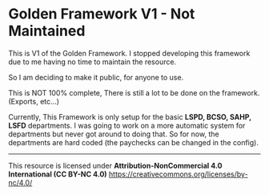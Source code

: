 # Golden Framework V1 - Not Maintained

This is V1 of the Golden Framework. I stopped developing this framework due to me having no time to maintain the resource.

So I am deciding to make it public, for anyone to use.

This is NOT 100% complete, There is still a lot to be done on the framework. (Exports, etc...)

Currently, This Framework is only setup for the basic **LSPD, BCSO, SAHP, LSFD** departments. I was going to work on a more automatic system for departments but never got around to doing that. So for now, the departments are hard coded (the paychecks can be changed in the config).


---
This resource is licensed under **Attribution-NonCommercial 4.0 International (CC BY-NC 4.0)**
https://creativecommons.org/licenses/by-nc/4.0/
